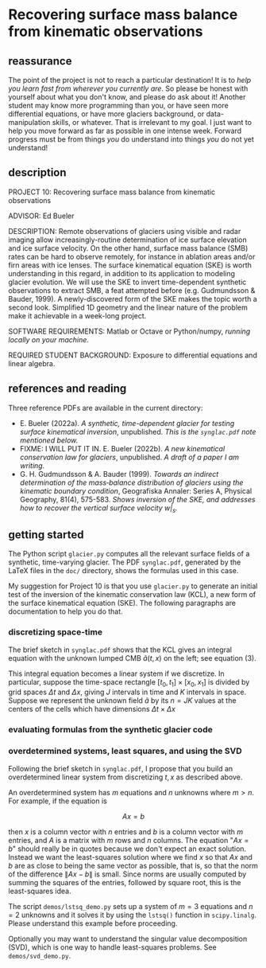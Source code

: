 # Recovering surface mass balance from kinematic observations

## reassurance

The point of the project is not to reach a particular destination!  It is to _help you learn fast from wherever you currently are_.  So please be honest with yourself about what you don't know, and please do ask about it!  Another student may know more programming than you, or have seen more differential equations, or have more glaciers background, or data-manipulation skills, or whatever.  That is irrelevant to my goal.  I just want to help you move forward as far as possible in one intense week.  Forward progress must be from things _you_ do understand into things _you_ do not yet understand!

## description

PROJECT 10: Recovering surface mass balance from kinematic observations

ADVISOR: Ed Bueler

DESCRIPTION: Remote observations of glaciers using visible and radar imaging allow increasingly-routine determination of ice surface elevation and ice surface velocity.  On the other hand, surface mass balance (SMB) rates can be hard to observe remotely, for instance in ablation areas and/or firn areas with ice lenses.  The surface kinematical equation (SKE) is worth understanding in this regard, in addition to its application to modeling glacier evolution.  We will use the SKE to invert time-dependent synthetic observations to extract SMB, a feat attempted before (e.g. Gudmundsson & Bauder, 1999).  A newly-discovered form of the SKE makes the topic worth a second look.  Simplified 1D geometry and the linear nature of the problem make it achievable in a week-long project.

SOFTWARE REQUIREMENTS: Matlab or Octave or Python/numpy, _running locally on your machine_.

REQUIRED STUDENT BACKGROUND: Exposure to differential equations and linear algebra.

## references and reading

Three reference PDFs are available in the current directory:

  * E. Bueler (2022a). *A synthetic, time-dependent glacier for testing surface kinematical inversion*, unpublished.  _This is the `synglac.pdf` note mentioned below._
  * FIXME: I WILL PUT IT IN. E. Bueler (2022b). *A new kinematical conservation law for glaciers*, unpublished.   _A draft of a paper I am writing._
  * G. H. Gudmundsson & A. Bauder (1999). *Towards an indirect determination of the mass‐balance distribution of glaciers using the kinematic boundary condition*, Geografiska Annaler: Series A, Physical Geography, 81(4), 575-583.  _Shows inversion of the SKE, and addresses how to recover the vertical surface velocity $w|_s$._

## getting started

The Python script `glacier.py` computes all the relevant surface fields of a synthetic, time-varying glacier.  The PDF `synglac.pdf`, generated by the LaTeX files in the `doc/` directory, shows the formulas used in this case.

My suggestion for Project 10 is that you use `glacier.py` to generate an initial test of the inversion of the kinematic conservation law (KCL), a new form of the surface kinematical equation (SKE).  The following paragraphs are documentation to help you do that.

### discretizing space-time

The brief sketch in `synglac.pdf` shows that the KCL gives an integral equation with the unknown lumped CMB $\tilde a(t,x)$ on the left; see equation (3).

This integral equation becomes a linear system if we discretize.  In particular, suppose the time-space rectangle $[t_0,t_1]\times[x_0,x_1]$ is divided by grid spaces $\Delta t$ and $\Delta x$, giving $J$ intervals in time and $K$ intervals in space.  Suppose we represent the unknown field $\tilde a$ by its $n = JK$ values at the centers of the cells which have dimensions $\Delta t \times \Delta x$

### evaluating formulas from the synthetic glacier code

### overdetermined systems, least squares, and using the SVD

Following the brief sketch in `synglac.pdf`, I propose that you build an overdetermined linear system from discretizing $t,x$ as described above.

An overdetermined system has $m$ equations and $n$ unknowns where $m>n$.  For example, if the equation is

$$A x = b$$

then $x$ is a column vector with $n$ entries and $b$ is a column vector with $m$ entries, and $A$ is a matrix with $m$ rows and $n$ columns.  The equation "$Ax=b$" should really be in quotes because we don't expect an exact solution.  Instead we want the least-squares solution where we find $x$ so that $Ax$ and $b$ are as close to being the same vector as possible, that is, so that the norm of the difference $\|Ax-b\|$ is small.  Since norms are usually computed by summing the squares of the entries, followed by square root, this is the least-squares idea.

The script `demos/lstsq_demo.py` sets up a system of $m=3$ equations and $n=2$ unknowns and it solves it by using the `lstsq()` function in `scipy.linalg`.  Please understand this example before proceeding.

Optionally you may want to understand the singular value decomposition (SVD), which is one way to handle least-squares problems.  See `demos/svd_demo.py`.
